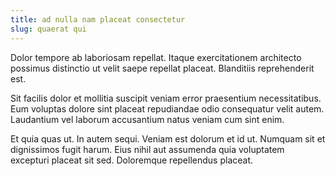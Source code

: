 ```yaml
---
title: ad nulla nam placeat consectetur
slug: quaerat qui
---
```


Dolor tempore ab laboriosam repellat. Itaque exercitationem architecto possimus distinctio ut velit saepe repellat placeat. Blanditiis reprehenderit est.

Sit facilis dolor et mollitia suscipit veniam error praesentium necessitatibus. Eum voluptas dolore sint placeat repudiandae odio consequatur velit autem. Laudantium vel laborum accusantium natus veniam cum sint enim.

Et quia quas ut. In autem sequi. Veniam est dolorum et id ut. Numquam sit et dignissimos fugit harum. Eius nihil aut assumenda quia voluptatem excepturi placeat sit sed. Doloremque repellendus placeat.
